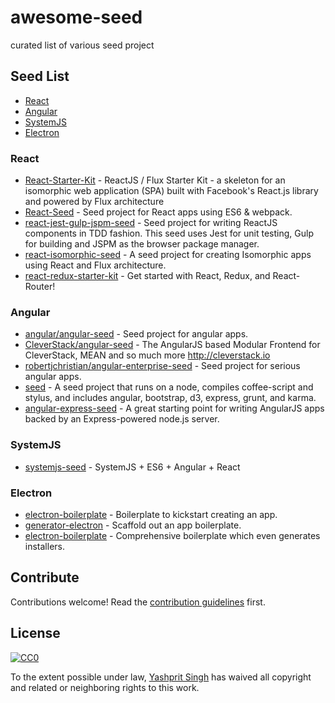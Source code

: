 # awesome-seed
curated list of various seed project

## Seed List
- [React](#react)
- [Angular](#angular)
- [SystemJS](#systemjs)
- [Electron](#electron)

### React
- [React-Starter-Kit](https://github.com/kriasoft/react-starter-kit) - ReactJS / Flux Starter Kit - a skeleton for an isomorphic web application (SPA) built with Facebook's React.js library and powered by Flux architecture
- [React-Seed](https://github.com/badsyntax/react-seed) - Seed project for React apps using ES6 & webpack.
- [react-jest-gulp-jspm-seed](https://github.com/shidhincr/react-jest-gulp-jspm-seed) - Seed project for writing ReactJS components in TDD fashion. This seed uses Jest for unit testing, Gulp for building and JSPM as the browser package manager.
- [react-isomorphic-seed](https://github.com/devmag-io/react-isomorphic-seed) - A seed project for creating Isomorphic apps using React and Flux architecture.
- [react-redux-starter-kit](https://github.com/davezuko/react-redux-starter-kit) - Get started with React, Redux, and React-Router!

### Angular
- [angular/angular-seed](https://github.com/angular/angular-seed) - Seed project for angular apps.
- [CleverStack/angular-seed](https://github.com/CleverStack/angular-seed) - The AngularJS based Modular Frontend for CleverStack, MEAN and so much more http://cleverstack.io
- [robertjchristian/angular-enterprise-seed](https://github.com/robertjchristian/angular-enterprise-seed) - Seed project for serious angular apps.
- [seed](https://github.com/EpiphanyMachine/seed) - A seed project that runs on a node, compiles coffee-script and stylus, and includes angular, bootstrap, d3, express, grunt, and karma.
- [angular-express-seed](https://github.com/btford/angular-express-seed) - A great starting point for writing AngularJS apps backed by an Express-powered node.js server.

### SystemJS
- [systemjs-seed](https://github.com/lookfirst/systemjs-seed) - SystemJS + ES6 + Angular + React

### Electron
- [electron-boilerplate](https://github.com/sindresorhus/electron-boilerplate) - Boilerplate to kickstart creating an app.
- [generator-electron](https://github.com/sindresorhus/generator-electron) - Scaffold out an app boilerplate.
- [electron-boilerplate](https://github.com/szwacz/electron-boilerplate) - Comprehensive boilerplate which even generates installers.

## Contribute

Contributions welcome! Read the [contribution guidelines](contributing.md) first.


## License

[![CC0](http://i.creativecommons.org/p/zero/1.0/88x31.png)](http://creativecommons.org/publicdomain/zero/1.0/)

To the extent possible under law, [Yashprit Singh](http://yashprit.com) has waived all copyright and related or neighboring rights to this work.
